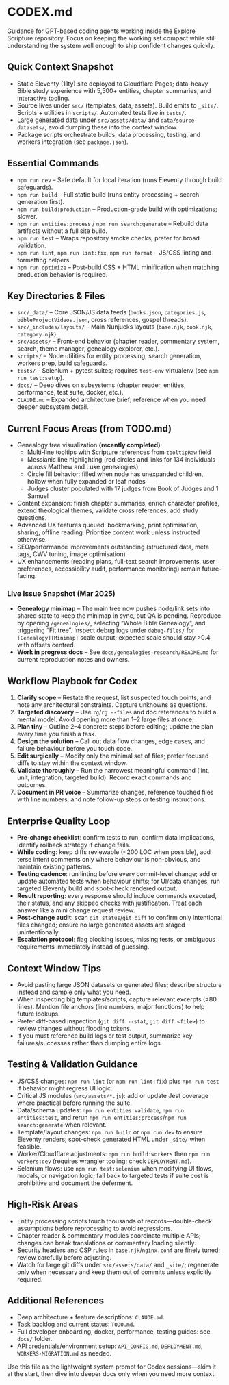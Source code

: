 # CODEX.md

Guidance for GPT-based coding agents working inside the Explore Scripture repository. Focus on keeping the working set compact while still understanding the system well enough to ship confident changes quickly.

## Quick Context Snapshot

- Static Eleventy (11ty) site deployed to Cloudflare Pages; data-heavy Bible study experience with 5,500+ entities, chapter summaries, and interactive tooling.
- Source lives under `src/` (templates, data, assets). Build emits to `_site/`. Scripts + utilities in `scripts/`. Automated tests live in `tests/`.
- Large generated data under `src/assets/data/` and `data/source-datasets/`; avoid dumping these into the context window.
- Package scripts orchestrate builds, data processing, testing, and workers integration (see `package.json`).

## Essential Commands

- `npm run dev` – Safe default for local iteration (runs Eleventy through build safeguards).
- `npm run build` – Full static build (runs entity processing + search generation first).
- `npm run build:production` – Production-grade build with optimizations; slower.
- `npm run entities:process` / `npm run search:generate` – Rebuild data artifacts without a full site build.
- `npm run test` – Wraps repository smoke checks; prefer for broad validation.
- `npm run lint`, `npm run lint:fix`, `npm run format` – JS/CSS linting and formatting helpers.
- `npm run optimize` – Post-build CSS + HTML minification when matching production behavior is required.

## Key Directories & Files

- `src/_data/` – Core JSON/JS data feeds (`books.json`, `categories.js`, `bibleProjectVideos.json`, cross references, gospel threads).
- `src/_includes/layouts/` – Main Nunjucks layouts (`base.njk`, `book.njk`, `category.njk`).
- `src/assets/` – Front-end behavior (chapter reader, commentary system, search, theme manager, genealogy explorer, etc.).
- `scripts/` – Node utilities for entity processing, search generation, workers prep, build safeguards.
- `tests/` – Selenium + pytest suites; requires `test-env` virtualenv (see `npm run test:setup`).
- `docs/` – Deep dives on subsystems (chapter reader, entities, performance, test suite, docker, etc.).
- `CLAUDE.md` – Expanded architecture brief; reference when you need deeper subsystem detail.

## Current Focus Areas (from TODO.md)

- Genealogy tree visualization **(recently completed)**:
  - Multi-line tooltips with Scripture references from `tooltipRaw` field
  - Messianic line highlighting (red circles and links for 134 individuals across Matthew and Luke genealogies)
  - Circle fill behavior: filled when node has unexpanded children, hollow when fully expanded or leaf nodes
  - Judges cluster populated with 17 judges from Book of Judges and 1 Samuel
- Content expansion: finish chapter summaries, enrich character profiles, extend theological themes, validate cross references, add study questions.
- Advanced UX features queued: bookmarking, print optimisation, sharing, offline reading. Prioritize content work unless instructed otherwise.
- SEO/performance improvements outstanding (structured data, meta tags, CWV tuning, image optimisation).
- UX enhancements (reading plans, full-text search improvements, user preferences, accessibility audit, performance monitoring) remain future-facing.

### Live Issue Snapshot (Mar 2025)

- **Genealogy minimap** – The main tree now pushes node/link sets into shared state to keep the minimap in sync, but QA is pending. Reproduce by opening `/genealogies/`, selecting “Whole Bible Genealogy”, and triggering “Fit tree”. Inspect debug logs under `debug-files/` for `[Genealogy][Minimap]` scale output; expected scale should stay >0.4 with offsets centred.
- **Work in progress docs** – See `docs/genealogies-research/README.md` for current reproduction notes and owners.

## Workflow Playbook for Codex

1. **Clarify scope** – Restate the request, list suspected touch points, and note any architectural constraints. Capture unknowns as questions.
2. **Targeted discovery** – Use `rg`/`rg --files` and doc references to build a mental model. Avoid opening more than 1–2 large files at once.
3. **Plan tiny** – Outline 2–4 concrete steps before editing; update the plan every time you finish a task.
4. **Design the solution** – Call out data flow changes, edge cases, and failure behaviour before you touch code.
5. **Edit surgically** – Modify only the minimal set of files; prefer focused diffs to stay within the context window.
6. **Validate thoroughly** – Run the narrowest meaningful command (lint, unit, integration, targeted build). Record exact commands and outcomes.
7. **Document in PR voice** – Summarize changes, reference touched files with line numbers, and note follow-up steps or testing instructions.

## Enterprise Quality Loop

- **Pre-change checklist**: confirm tests to run, confirm data implications, identify rollback strategy if change fails.
- **While coding**: keep diffs reviewable (<200 LOC when possible), add terse intent comments only where behaviour is non-obvious, and maintain existing patterns.
- **Testing cadence**: run linting before every commit-level change; add or update automated tests when behaviour shifts; for UI/data changes, run targeted Eleventy build and spot-check rendered output.
- **Result reporting**: every response should include commands executed, their status, and any skipped checks with justification. Treat each answer like a mini change request review.
- **Post-change audit**: scan `git status`/`git diff` to confirm only intentional files changed; ensure no large generated assets are staged unintentionally.
- **Escalation protocol**: flag blocking issues, missing tests, or ambiguous requirements immediately instead of guessing.

## Context Window Tips

- Avoid pasting large JSON datasets or generated files; describe structure instead and sample only what you need.
- When inspecting big templates/scripts, capture relevant excerpts (≤80 lines). Mention file anchors (line numbers, major functions) to help future lookups.
- Prefer diff-based inspection (`git diff --stat`, `git diff <file>`) to review changes without flooding tokens.
- If you must reference build logs or test output, summarize key failures/successes rather than dumping entire logs.

## Testing & Validation Guidance

- JS/CSS changes: `npm run lint` (or `npm run lint:fix`) plus `npm run test` if behavior might regress UI logic.
- Critical JS modules (`src/assets/*.js`): add or update Jest coverage where practical before running the suite.
- Data/schema updates: `npm run entities:validate`, `npm run entities:test`, and rerun `npm run entities:process`/`npm run search:generate` when relevant.
- Template/layout changes: `npm run build` or `npm run dev` to ensure Eleventy renders; spot-check generated HTML under `_site/` when feasible.
- Worker/Cloudflare adjustments: `npm run build:workers` then `npm run workers:dev` (requires wrangler tooling; check `DEPLOYMENT.md`).
- Selenium flows: use `npm run test:selenium` when modifying UI flows, modals, or navigation logic; fall back to targeted tests if suite cost is prohibitive and document the deferment.

## High-Risk Areas

- Entity processing scripts touch thousands of records—double-check assumptions before reprocessing to avoid regressions.
- Chapter reader & commentary modules coordinate multiple APIs; changes can break translations or commentary loading silently.
- Security headers and CSP rules in `base.njk`/`nginx.conf` are finely tuned; review carefully before adjusting.
- Watch for large git diffs under `src/assets/data/` and `_site/`; regenerate only when necessary and keep them out of commits unless explicitly required.

## Additional References

- Deep architecture + feature descriptions: `CLAUDE.md`.
- Task backlog and current status: `TODO.md`.
- Full developer onboarding, docker, performance, testing guides: see `docs/` folder.
- API credentials/environment setup: `API_CONFIG.md`, `DEPLOYMENT.md`, `WORKERS-MIGRATION.md` as needed.

Use this file as the lightweight system prompt for Codex sessions—skim it at the start, then dive into deeper docs only when you need more context.
